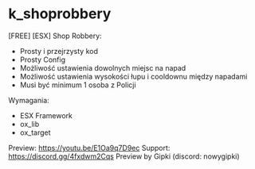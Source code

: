 # k_shoprobbery
[FREE] [ESX] Shop Robbery:
- Prosty i przejrzysty kod
- Prosty Config
- Możliwość ustawienia dowolnych miejsc na napad
- Możliwość ustawienia wysokości łupu i cooldownu między napadami
- Musi być minimum 1 osoba z Policji

Wymagania:
- ESX Framework
- ox_lib
- ox_target

Preview: https://youtu.be/E1Oa9q7D9ec
Support: https://discord.gg/4fxdwm2Cqs
Preview by Gipki (discord: nowygipki)
